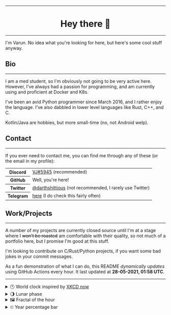 ***

<h1 align="center">
Hey there 👋
</h1>

***

I'm Varun. No idea what you're looking for here, but here's some cool stuff anyway.

<h2>
Bio
</h2>

***

I am a med student, so I'm obviously not going to be very active here. However, I've always had a passion for programming, and am currently using and proficient at Docker and K8s.

I've been an avid Python programmer since March 2016, and I rather enjoy the language. I've also dabbled in lower level languages like Rust, C++, and C.

Kotlin/Java are hobbies, but more small-time (no, not Android welp).

<h2>
Contact
</h2>

***
If you ever need to contact me, you can find me through any of these (or the email in my profile):

<table>
<tr>
<th>
<strong>Discord</strong>
</th>
<td>
<a href="https://discord.com/users/411166117084528640">VJ#5945</a> (recommended)
</td>
</tr>
<tr>
<th>GitHub</th>
<td>Well, you're here!</td>
</tr>
<tr>
<th>Twitter</th>
<td><a href="https://twitter.com/darthshittious">@darthshittious</a> (not recommended, I rarely use Twitter)</td>
</tr>
<tr>
<th>Telegram</th>
<td><a href="https://t.me/extremely_slim_shady">here</a> (I do check this fairly often)</td></tr>
</table>

<h2>Work/Projects</h2>

***
A number of my projects are currently closed source until I'm at a stage where I
~~won't be roasted~~ am comfortable with their quality, so not much of a portfolio here,
but I promise I'm good at this stuff.

I'm looking to contribute on C/Rust/Python projects, if you want some bad jokes in your commit messages.

As a fun demonstration of what I can do, this README *dynamically updates* using GitHub Actions every hour.
It last updated at **28-05-2021, 01:58 UTC**.
***
<details>
<summary>🕐 World clock inspired by <a href="https://xkcd.com/now">XKCD now</a></summary>

> <img src="generated/now.png" width="512">

</details>
<details>
<summary>🌖 Lunar phase</summary>

The moon is approximately 58.77% through its phase (Waning Gibbous).

</details>
<details>
<summary>&#x1f5bc; Fractal of the hour</summary>

> <img src="generated/fractal.png" width="512">

</details>
<details>
<summary>&#x23f2; Year percentage bar</summary>
<pre><code>2021 [████████▁▁▁▁▁▁▁▁▁▁▁▁] 40.30%</code></pre>
</details>
